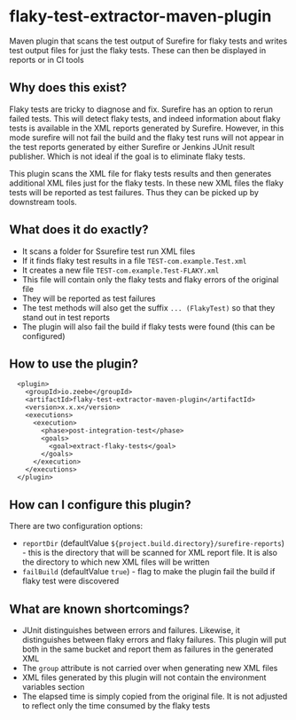 # flaky-test-extractor-maven-plugin
Maven plugin that scans the test output of Surefire for flaky tests and writes test output files for just the flaky tests. These can then be displayed in reports or in CI tools


## Why does this exist?
Flaky tests are tricky to diagnose and fix. Surefire has an option to rerun failed tests. This will detect flaky tests, and indeed information about flaky tests is available in the XML reports generated by Surefire. However, in this mode surefire will not fail the build and the flaky test runs will not appear in the test reports generated by either Surefire or Jenkins JUnit result publisher. Which is not ideal if the goal is to eliminate flaky tests.

This plugin scans the XML file for flaky tests results and then generates additional XML files just for the flaky tests. In these new XML files the flaky tests will be reported as test failures. Thus they can be picked up by downstream tools.

## What does it do exactly?
* It scans a folder for Ssurefire test run XML files
* If it finds flaky test results in a file `TEST-com.example.Test.xml`
* It creates a new file `TEST-com.example.Test-FLAKY.xml`
* This file will contain only the flaky tests and flaky errors of the original file
* They will be reported as test failures
* The test methods will also get the suffix `... (FlakyTest)` so that they stand out in test reports
* The plugin will also fail the build if flaky tests were found (this can be configured)

## How to use the plugin?

```
  <plugin>
    <groupId>io.zeebe</groupId>
    <artifactId>flaky-test-extractor-maven-plugin</artifactId>
    <version>x.x.x</version>
    <executions>
      <execution>
        <phase>post-integration-test</phase>
        <goals>
          <goal>extract-flaky-tests</goal>
        </goals>
      </execution>
    </executions>
  </plugin>
```

## How can I configure this plugin?

There are two configuration options:
* `reportDir` (defaultValue `${project.build.directory}/surefire-reports`) - this is the directory that will be scanned for XML report file. It is also the directory to which new XML files will be written
* `failBuild` (defaultValue `true`) - flag to make the plugin fail the build if flaky test were discovered	

## What are known shortcomings?

* JUnit distinguishes between errors and failures. Likewise, it distinguishes between flaky errors and flaky failures. This plugin will put both in the same bucket and report them as failures in the generated XML
* The `group` attribute is not carried over when generating new XML files
* XML files generated by this plugin will not contain the environment variables section
* The elapsed time is simply copied from the original file. It is not adjusted to reflect only the time consumed by the flaky tests